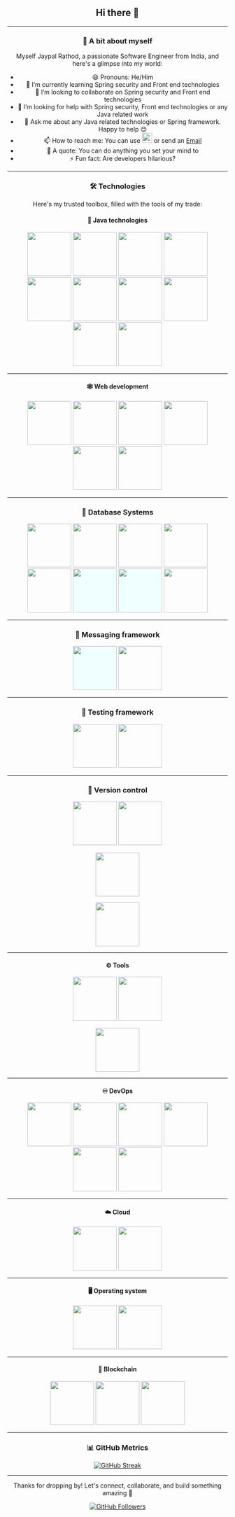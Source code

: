 <div align="center">

<h2 align="center"> Hi there 👋 </h2>

---

### 🧠 A bit about myself

Myself Jaypal Rathod, a passionate Software Engineer from India, and here's a glimpse into my world:

- 😄 Pronouns: He/Him
- 🌱 I’m currently learning Spring security and Front end technologies
- 👯 I’m looking to collaborate on Spring security and Front end technologies
- 🤔 I’m looking for help with Spring security, Front end technologies or any Java related work
- 💬 Ask me about any Java related technologies or Spring framework. Happy to help 😊
- 📫 How to reach me: You can use [<img src = "https://user-images.githubusercontent.com/74038190/235294012-0a55e343-37ad-4b0f-924f-c8431d9d2483.gif" width="23">](https://www.linkedin.com/in/jaypalr/) or send an [Email](jaypal.rathod1307@gmail.com)
- 💖 A quote: You can do anything you set your mind to
- ⚡ Fun fact: Are developers hilarious?

---

### 🛠️ Technologies

Here's my trusted toolbox, filled with the tools of my trade:

#### 🏡 Java technologies

<img src="https://user-images.githubusercontent.com/25181517/117201156-9a724800-adec-11eb-9a9d-3cd0f67da4bc.png" width="100">
<img src="https://user-images.githubusercontent.com/25181517/117201470-f6d56780-adec-11eb-8f7c-e70e376cfd07.png" width="100">
<img src="https://user-images.githubusercontent.com/25181517/183891303-41f257f8-6b3d-487c-aa56-c497b880d0fb.png" width="100">
<img src="https://user-images.githubusercontent.com/25181517/192107856-aa92c8b1-b615-47c3-9141-ed0d29a90239.png" width="100" >
<img src="https://user-images.githubusercontent.com/25181517/192107858-fe19f043-c502-4009-8c47-476fc89718ad.png" width="100">
<img src="https://user-images.githubusercontent.com/25181517/117207242-07d5a700-adf4-11eb-975e-be04e62b984b.png" width="100">
<img src="https://user-images.githubusercontent.com/25181517/183894676-137319b5-1364-4b6a-ba4f-e9fc94ddc4aa.png" width="100">
<img src="https://user-images.githubusercontent.com/25181517/190229463-87fa862f-ccf0-48da-8023-940d287df610.png" width="100">
<img src="https://user-images.githubusercontent.com/25181517/185157723-1ca89950-665d-467c-b653-953559daa1c7.png" width="100">
<img src="https://user-images.githubusercontent.com/25181517/186711335-a3729606-5a78-4496-9a36-06efcc74f800.png" width="100">

---

#### 🕸️ Web development

<img src="https://github.com/Anmol-Baranwal/Cool-GIFs-For-GitHub/assets/74038190/29fd6286-4e7b-4d6c-818f-c4765d5e39a9" width="100">

[//]: # (<img src="https://user-images.githubusercontent.com/25181517/192158954-f88b5814-d510-4564-b285-dff7d6400dad.png" width="100">)

<img src="https://github.com/Anmol-Baranwal/Cool-GIFs-For-GitHub/assets/74038190/67f477ed-6624-42da-99f0-1a7b1a16eecb" width="100">

[//]: # (<img src="https://user-images.githubusercontent.com/25181517/183898674-75a4a1b1-f960-4ea9-abcb-637170a00a75.png" width="100">)

<img src="https://user-images.githubusercontent.com/25181517/183898054-b3d693d4-dafb-4808-a509-bab54cf5de34.png" width="100">

<img src="https://user-images.githubusercontent.com/74038190/212257454-16e3712e-945a-4ca2-b238-408ad0bf87e6.gif" width="100">

[//]: # (<img src="https://user-images.githubusercontent.com/25181517/117447155-6a868a00-af3d-11eb-9cfe-245df15c9f3f.png" width="100">)

<img src="https://user-images.githubusercontent.com/25181517/183890598-19a0ac2d-e88a-4005-a8df-1ee36782fde1.png" width="100">

<img src="https://user-images.githubusercontent.com/25181517/183897015-94a058a6-b86e-4e42-a37f-bf92061753e5.png" width="100">

---

### 🏪 Database Systems

<img src="https://user-images.githubusercontent.com/25181517/117208740-bfb78400-adf5-11eb-97bb-09072b6bedfc.png" width="100">
<img src="https://user-images.githubusercontent.com/25181517/117207493-49665200-adf4-11eb-808e-a9c0fcc2a0a0.png" width="100">
<img src="https://user-images.githubusercontent.com/25181517/117208736-bdedc080-adf5-11eb-912f-61c7d43705f6.png" width="100">
<img src="https://user-images.githubusercontent.com/25181517/183896128-ec99105a-ec1a-4d85-b08b-1aa1620b2046.png" width="100">
<img src="https://user-images.githubusercontent.com/25181517/182884894-d3fa6ee0-f2b4-4960-9961-64740f533f2a.png" width="100">
<img src="https://user-images.githubusercontent.com/25181517/182884177-d48a8579-2cd0-447a-b9a6-ffc7cb02560e.png" width="100" style="background-color: azure" color="white">
<img src="https://github.com/marwin1991/profile-technology-icons/assets/136815194/4a7b5089-5015-4cdc-bc48-1d913446e1ca" width="100" style="background-color: azure" color="white">
<img src="https://github.com/marwin1991/profile-technology-icons/assets/19180175/3b371807-db7c-45b4-8720-c0cfc901680a" width="100">

---

### 💬 Messaging framework

<img src="https://user-images.githubusercontent.com/25181517/192107004-2d2fff80-d207-4916-8a3e-130fee5ee495.png" width="100" style="background-color: azure" color="white">
<img src="https://github.com/marwin1991/profile-technology-icons/assets/136815194/50342602-8025-4030-b492-550f2eaa4073" width="100">

---

### 🧪 Testing framework

<img src="https://user-images.githubusercontent.com/25181517/117533873-484d4480-afef-11eb-9fad-67c8605e3592.png" width="100">
<img src="https://user-images.githubusercontent.com/25181517/183892181-ad32b69e-3603-418c-b8e7-99e976c2a784.png" width="100">

---

### 🌿 Version control

<img src="https://user-images.githubusercontent.com/74038190/212281775-b468df30-4edc-4bf8-a4ee-f52e1aaddc86.gif" width="100">

<img src="https://user-images.githubusercontent.com/25181517/192108375-268c35e6-ab26-44b2-88bf-e3121a4e5083.png" width="100">

[//]: # (<img src="https://user-images.githubusercontent.com/74038190/212257468-1e9a91f1-b626-4baa-b15d-5c385dfa7ed2.gif" width="100">)
<img src="https://user-images.githubusercontent.com/25181517/192108374-8da61ba1-99ec-41d7-80b8-fb2f7c0a4948.png" width="100">

<img src="https://user-images.githubusercontent.com/25181517/192108376-c675d39b-90f6-4073-bde6-5a9291644657.png" width="100">

---

#### ⚙️ Tools

<img src="https://user-images.githubusercontent.com/25181517/192108890-200809d1-439c-4e23-90d3-b090cf9a4eea.png" width="100">
<img src="https://user-images.githubusercontent.com/74038190/212257465-7ce8d493-cac5-494e-982a-5a9deb852c4b.gif" width="100">

[//]: # (<img src="https://user-images.githubusercontent.com/25181517/192108891-d86b6220-e232-423a-bf5f-90903e6887c3.png" width="100">)
<img src="https://user-images.githubusercontent.com/25181517/192109061-e138ca71-337c-4019-8d42-4792fdaa7128.png" width="100">

--- 

#### ♾️ DevOps

<img src="https://user-images.githubusercontent.com/25181517/183868728-b2e11072-00a5-47e2-8a4e-4ebbb2b8c554.png" width="100">
<img src="https://user-images.githubusercontent.com/25181517/117207330-263ba280-adf4-11eb-9b97-0ac5b40bc3be.png"  width="100">
<img src="https://user-images.githubusercontent.com/25181517/182534006-037f08b5-8e7b-4e5f-96b6-5d2a5558fa85.png" width="100">
<img src="https://user-images.githubusercontent.com/25181517/179090274-733373ef-3b59-4f28-9ecb-244bea700932.png" width="100">
<img src="https://user-images.githubusercontent.com/25181517/182534182-c510199a-7a4d-4084-96e3-e3db2251bbce.png" width="100">
<img src="https://user-images.githubusercontent.com/25181517/182534075-4962068b-4407-46c2-ac67-ddcb86af30cc.png" width="100">

---

#### ☁️ Cloud

<img src="https://user-images.githubusercontent.com/25181517/183896132-54262f2e-6d98-41e3-8888-e40ab5a17326.png" width="100">
<img src="https://user-images.githubusercontent.com/25181517/183911544-95ad6ba7-09bf-4040-ac44-0adafedb9616.png" width="100">

---

#### 🖥️ Operating system

<img src="https://user-images.githubusercontent.com/25181517/186884150-05e9ff6d-340e-4802-9533-2c3f02363ee3.png" width="100">
<img src="https://user-images.githubusercontent.com/25181517/186884153-99edc188-e4aa-4c84-91b0-e2df260ebc33.png" width="100">

--- 

#### 🔗 Blockchain

<img src="https://github.com/user-attachments/assets/094cc004-c6d6-47ff-800c-393e70bfa762" width="100">
<img src="https://github.com/user-attachments/assets/eb979871-1d57-4ea7-b8af-bfb1165a2979" width="100">
<img src="https://github.com/user-attachments/assets/4ebe4430-a141-4fc5-9ddd-dc5b439177b6" width="100">

---

### 📊 GitHub Metrics

[![GitHub Streak](https://streak-stats.demolab.com/?user=jaypalr1&theme=dark)](https://git.io/streak-stats)

---

<p align="center">
  Thanks for dropping by! Let's connect, collaborate, and build something amazing 🌟
</p>

<p align="center">
<a href="https://github.com/jaypalr1">
  <img src="https://img.shields.io/github/followers/jaypalr1?style=social" alt="GitHub Followers">
</a>
</p>

</div>
